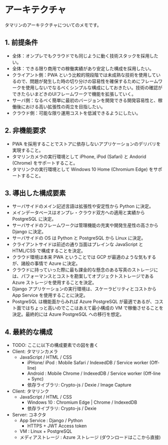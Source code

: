 # アーキテクチャ

タマリンのアーキテクチャについてのメモです。

## 1. 前提条件

- 全体：オンプレでもクラウドでも同じように動く技術スタックを採用したい。
- 全体：できる限り商用での稼働実績があり安定した構成を採用したい。
- クライアント側：PWA という比較的現段階では未成熟な技術を使用しているので、問題が発生した時の切り分けの容易性を確保するためにフレームワークを使用しないでなるべくシンプルな構成にしておきたい。技術の確認ができたらいまどきのUIフレームワークで機能を拡張していく。
- サーバ側：なるべく簡単に最初のバージョンを開発できる開発容易性と、稼働後における高い拡張性の両立を目指したい。
- クラウド側：可能な限り運用コストを低減できるようにしたい。

## 2. 非機能要求

- PWA を採用することでストアに依存しないアプリケーションのデリバリを実現すること。
- タマリンカメラの実行環境として iPhone, iPod (Safari) と Andorid (Chrome) をサポートすること。
- タマリンクの実行環境として Windows 10 Home (Chromium Edge) をサポートすること。

## 3. 導出した構成要素

- サーバサイドのメイン記述言語は拡張性や安定性から Python に決定。
- メインデータベースはオンプレ・クラウド双方への適用と実績から PostgreSQL に決定。
- サーバサイドのフレームワークは管理機能の充実や開発生産性の高さから Django に決定。
- サーバサイドの OS は Python と PostgreSQL から Linux に決定。
- クライアントサイドは前述の通り当面はプレインな JavaScript と HTML/CSS で構成することを決定。
- クラウド環境は本来 PWA ということでは GCP が最適のような気もするが、諸般の事情で Azure に決定。
- クラウドに持っていった際に最も課金的な懸念のある写真のストレージには、パフォーマンスとコストを勘案してオブジェクトストレージである Azure ストレージを使用することを決定。
- Django アプリケーションの実行環境は、スケーラビリティとコストから App Service を使用することに決定。
- PostgreSQL は機能面からみれば Azure PostgreSQL が最適であるが、コスト面ではちょっと高いのでここはあえて最小構成の VM で稼働させることを決定。最終的には Azure PostgreSQL への移行を想定。

## 4. 最終的な構成

- TODO: ここに以下の構成要素での図を書く
- Client: タマリンカメラ
  - JavaScript / HTML / CSS
    - iPHone/ iPod : Mobile Safari / IndexedDB / Service worker (Off-line)
    - Android : Mobile Chrome / IndexedDB / Service worker (Off-line + Sync)
    - 依存ライブラリ: Crypto-js / Dexie / Image Capture
- Client: タマリンク
  - JavaScript / HTML / CSS
    - Windows 10 : Chromium Edge | Chrome / IndexedDB
    - 依存ライブラリ: Crypto-js / Dexie
- Server: コネクタ
  - App Service : Django / Python
    - HTTPS + JWT Access token
  - VM : Linux + PostgreSQL
  - メディアストレージ : Azure ストレージ (ダウンロードはここから直接)
